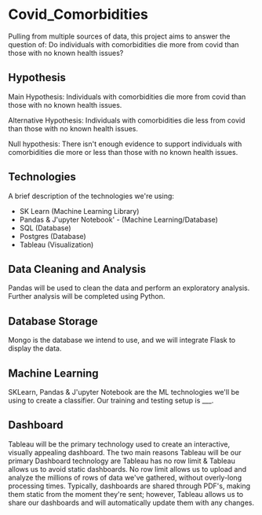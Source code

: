 # Covid_Comorbidities
Pulling from multiple sources of data, this project aims to answer the question of: Do individuals with comorbidities die more from covid than those with no known health issues?

## Hypothesis
Main Hypothesis: Individuals with comorbidities die more from covid than those with no known health issues.

Alternative Hypothesis: Individuals with comorbidities die less from covid than those with no known health issues.

Null hypothesis: There isn't enough evidence to support individuals with comorbidities die more or less than those with no known health issues.

## Technologies
A brief description of the technologies we're using:

* SK Learn (Machine Learning Library)
* Pandas & J'upyter Notebook' - (Machine Learning/Database)
* SQL (Database)
* Postgres (Database)
* Tableau (Visualization)

## Data Cleaning and Analysis
Pandas will be used to clean the data and perform an exploratory analysis. Further analysis will be completed using Python.

## Database Storage
Mongo is the database we intend to use, and we will integrate Flask to display the data.

## Machine Learning
SKLearn, Pandas & J'upyter Notebook are the ML technologies we'll be using to create a classifier. Our training and testing setup is ___.

## Dashboard
Tableau will be the primary technology used to create an interactive, visually appealing dashboard. The two main reasons Tableau will be our primary Dashboard technology are Tableau has no row limit & Tableau allows us to avoid static dashboards. No row limit allows us to upload and analyze the millions of rows of data we've gathered, without overly-long processing times. Typically, dashboards are shared through PDF's, making them static from the moment they're sent; however, Tableau allows us to share our dashboards and will automatically update them with any changes.
